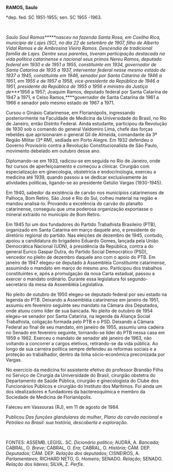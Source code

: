 **RAMOS, Saulo**

\*dep. fed. SC 1951-1955; sen. SC 1955 -1963.

 

*Saulo Saul Ramos*****nasceu na fazenda Santa Rosa, em Coxilha Rica,
município de Lajes (SC), no dia 22 de setembro de 1907, filho de Alberto
Vidal Ramos e de Ambrosina Vieira Ramos. Descendia de tradicional
família de Lajes. Dentre seus parentes, tiveram participação destacada
na vida política catarinense e nacional seus primos Nereu Ramos,
deputado federal em 1930 e de 1951 a 1955, constituinte em 1934,
governador de Santa Catarina de 1935 a 1937, interventor federal nesse
mesmo estado de 1937 a 1945, constituinte em 1946, senador por Santa
Catarina de 1946 a 1951, em 1955 e de 1957 a 1958, vice-presidente da
República de 1946 a 1951, presidente da República de 1955 a 1956 e
ministro da Justiça de****1956 a 1957; Joaquim Ramos, deputado federal
por Santa Catarina de 1947 a 1971, e Celso Ramos,****governador de Santa
Catarina de 1961 a 1966 e senador pelo mesmo estado de 1967 a 1971.

Cursou o Ginásio Catarinense, em Florianópolis, ingressando
posteriormente na Faculdade de Medicina da Universidade do Brasil, no
Rio de Janeiro, então Distrito Federal. Ainda estudante, participou da
Revolução de 1930 sob o comando do general Valdomiro Lima, chefe das
forças rebeldes que aprisionaram o general Gil de Almeida, comandante da
3ª Região Militar (3ª RM), sediada em Porto Alegre. Em 1932 defendeu o
Governo Provisório contra a Revolução Constitucionalista de São Paulo,
movimento debelado em outubro desse ano.

Diplomando-se em 1933, radicou-se em seguida no Rio de Janeiro, onde fez
cursos de aperfeiçoamento e começou a clinicar. Cirurgião com
especialização em ginecologia, obstetrícia e endocrinologia, exerceu a
medicina até 1939, quando passou a se dedicar exclusivamente às
atividades políticas, ligando-se ao presidente Getúlio Vargas
(1930-1945).

Em 1940, sabedor da existência de carvão nos municípios catarinenses de
Palhoça, Bom Retiro, São José e Rio do Sul, colheu material na região e
mandou analisá-lo. Provando a excelência do carvão do planalto
catarinense, conseguiu que uma poderosa organização exportasse o mineral
extraído no município de Bom Retiro.

Em 1945 foi um dos fundadores do Partido Trabalhista Brasileiro (PTB),
organizado em Santa Catarina em março daquele ano, e presidente do
diretório regional do partido. Nas eleições de dezembro de 1945,
contudo, apoiou a candidatura do brigadeiro Eduardo Gomes, lançada pela
União Democrática Nacional (UDN), à presidência da República, contra a
do general Eurico Gaspar Dutra, do Partido Social Democrático (PSD),
vencedor no pleito de dezembro daquele ano com o apoio do PTB. Em
janeiro de 1947 elegeu-se deputado à Assembléia Constituinte
catarinense, assumindo o mandato em março do mesmo ano. Participou dos
trabalhos constituintes e, após a promulgação da nova Carta estadual,
passou a exercer o mandato ordinário. Durante essa legislatura foi
segundo-secretário da mesa da Assembléia Legislativa.

No pleito de outubro de 1950 elegeu-se deputado federal por seu estado
na legenda do PTB. Deixando a Assembléia catarinense em janeiro de 1951,
assumiu em fevereiro seguinte seu mandato na Câmara dos Deputados, onde
atuou como líder de sua bancada. No pleito de outubro de 1954 elegeu-se
senador por Santa Catarina, na legenda da Aliança Social Trabalhista,
coligação formada pelo PTB e o PSD. Deixando a Câmara Federal ao final
de seu mandato, em janeiro de 1955, assumiu uma cadeira no Senado em
fevereiro seguinte, tornando-se líder do PTB nessa casa em 1959 e 1962.
Exerceu o mandato de senador até janeiro de 1963, não voltando a
concorrer a cargos eletivos, retirando-se da vida pública. Ao longo de
sua carreira política sempre defendeu as reformas sociais e a proteção
ao trabalhador, dentro da linha sócio-econômica preconizada por Vargas.

No exercício da medicina foi assistente efetivo do professor Brandão
Filho no Serviço de Cirurgia da Universidade do Brasil, cirurgião
obstetra do Departamento de Saúde Pública, cirurgião e ginecologista do
Clube dos Funcionários Públicos e cirurgião do Instituto dos Marítimos.
Foi ainda um dos idealizadores e fundadores da bactereoquímica e membro
da Sociedade de Medicina de Florianópolis.

Faleceu em Vassouras (RJ), em 11 de agosto de 1984.

Publicou *Das funções glandulares da mulher*, *Plano do carvão nacional*
e *Petróleo no Brasil: sua história, descoberta e exploração*.

 

FONTES: ASSEMB. LEGISL. SC. *Dicionário político*; AUDRÁ, A. *Bancada*;
CABRAL, O. *Breve*; CABRAL, O. *Era*; CABRAL, O. *História*; CÂM. DEP.
*Deputados*; CÂM. DEP. *Relação dos deputados*; CISNEIROS, A.
*Parlamentares*; RICHARD NETO, G. *Homens*; SENADO. *Relação*; SENADO.
*Relação dos líderes*; SILVA, Z. *Perfis*.

 

